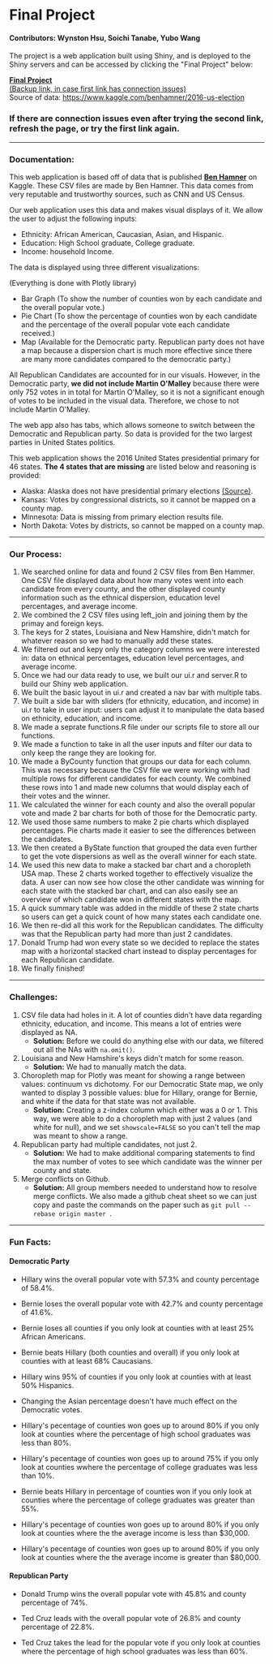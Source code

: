 # Final Project

#### Contributors: Wynston Hsu, Soichi Tanabe, Yubo Wang

The project is a web application built using Shiny, and is deployed to the Shiny servers and can be accessed by clicking the "Final Project" below:  

[**Final Project**](https://soichi.shinyapps.io/primary-elections/)  
[(Backup link, in case first link has connection issues)](https://yubo-w.shinyapps.io/final-project-i-mwithher/)  
Source of data: https://www.kaggle.com/benhamner/2016-us-election
<br>

### If there are connection issues even after trying the second link, refresh the page, or try the first link again.

___

### Documentation:

This web application is based off of data that is published [**Ben Hamner**](https://www.kaggle.com/benhamner/2016-us-election) on Kaggle. These CSV files are made by Ben Hamner. This data comes from very reputable and trustworthy sources, such as CNN and US Census.
<br>

Our web application uses this data and makes visual displays of it. We allow the user to adjust the following inputs:

- Ethnicity: African American, Caucasian, Asian, and Hispanic.
- Education: High School graduate, College graduate.
- Income: household Income.

The data is displayed using three different visualizations:

(Everything is done with Plotly library) 
 
- Bar Graph (To show the number of counties won by each candidate and the overall popular vote.)
- Pie Chart (To show the percentage of counties won by each candidate and the percentage of the overall popular vote each candidate received.)
- Map (Available for the Democratic party. Republican party does not have a map because a dispersion chart is much more effective since there are many more candidates compared to the democratic party.)

All Republican Candidates are accounted for in our visuals. However, in the Democratic party, **we did not include Martin O'Malley** because there were only 752 votes in in total for Martin O'Malley, so it is not a significant enough of votes to be included in the visual data. Therefore, we chose to not include Martin O'Malley.

The web app also has tabs, which allows someone to switch between the Democratic and Republican party. So data is provided for the two largest parties in United States politics.

This web application shows the 2016 United States presidential primary for 46 states. **The 4 states that are missing** are listed below and reasoning is provided:

- Alaska: Alaska does not have presidential primary elections [(Source)](https://www.elections.alaska.gov/vi_hv_vote_pres.php).
- Kansas: Votes by congressional districts, so it cannot be mapped on a county map.
- Minnesota: Data is missing from primary election results file.
- North Dakota: Votes by districts, so cannot be mapped on a county map.

___

### Our Process:
1. We searched online for data and found 2 CSV files from Ben Hammer. One CSV file displayed data about how many votes went into each candidate from every county, and the other displayed county information such as the ethnical dispersion, education level percentages, and average income.
2. We combined the 2 CSV files using left_join and joining them by the primay and foreign keys.
3. The keys for 2 states, Louisiana and New Hamshire, didn't match for whatever reason so we had to manually add these states.
4. We filtered out and kepy only the category columns we were interested in: data on ethnical percentages, education level percentages, and average income.
5. Once we had our data ready to use, we built our ui.r and server.R to build our Shiny web application.
6. We built the basic layout in ui.r and created a nav bar with multiple tabs.
7. We built a side bar with sliders (for ethnicity, education, and income) in ui.r to take in user input: users can adjust it to manipulate the data based on ethnicity, education, and income.
8. We made a seprate functions.R file under our scripts file to store all our functions.
9. We made a function to take in all the user inputs and filter our data to only keep the range they are looking for. 
10. We made a ByCounty function that groups our data for each column. This was necessary because the CSV file we were working with had multiple rows for different candidates for each county. We combined these rows into 1 and made new columns that would display each of their votes and the winner.
11. We calculated the winner for each county and also the overall popular vote and made 2 bar charts for both of those for the Democratic party.
12. We used those same numbers to make 2 pie charts which displayed percentages. Pie charts made it easier to see the differences between the candidates.
13. We then created a ByState function that grouped the data even further to get the vote dispersions as well as the overall winner for each state.
14. We used this new data to make a stacked bar chart and a choropleth USA map. These 2 charts worked together to effectively visualize the data. A user can now see how close the other candidate was winning for each state with the stacked bar chart, and can also easily see an overview of which candidate won in different states with the map.
15. A quick summary table was added in the middle of these 2 state charts so users can get a quick count of how many states each candidate one.
16. We then re-did all this work for the Republican candidates. The difficulty was that the Republican party had more than just 2 candidates.
17. Donald Trump had won every state so we decided to replace the states map with a horizontal stacked chart instead to display percentages for each Republican candidate.
18. We finally finished!


___

### Challenges:
1. CSV file data had holes in it. A lot of counties didn't have data regarding ethnicity, education, and income. This means a lot of entries were displayed as NA.
   * **Solution:** Before we could do anything else with our data, we filtered out all the NAs with `na.omit()`.
2. Louisiana and New Hamshire's keys didn't match for some reason.
   * **Solution:** We had to manually match the data.
3. Choropleth map for Plotly was meant for showing a range between values: continuum vs dichotomy. For our Democratic State map, we only wanted to display 3 possible values: blue for Hillary, orange for Bernie, and white if the data for that state was not available. 
   * **Solution:** Creating a z-index column which either was a 0 or 1. This way, we were able to do a choropleth map with just 2 values (and white for null), and we set `showscale=FALSE` so you can't tell the map was meant to show a range.
4. Republican party had multiple candidates, not just 2.
   * **Solution:** We had to make additional comparing statements to find the max number of votes to see which candidate was the winner per county and state.
5. Merge conflicts on Github. 
   * **Solution:** All group members needed to understand how to resolve merge conflicts. We also made a github cheat sheet so we can just copy and paste the commands on the paper such as `git pull --rebase origin master `.

___

### Fun Facts:
#### Democratic Party
- Hillary wins the overall popular vote with 57.3% and county percentage of 58.4%.
- Bernie loses the overall popular vote with 42.7% and county percentage of 41.6%.

- Bernie loses all counties if you only look at counties with at least 25% African Americans.
- Bernie beats Hillary (both counties and overall) if you only look at counties with at least 68% Caucasians.
- Hillary wins 95% of counties if you only look at counties with at least 50% Hispanics.
- Changing the Asian percentage doesn't have much effect on the Democratic votes.

- Hillary's pecentage of counties won goes up to around 80% if you only look at counties where the percentage of high school graduates was less than 80%.
- Hillary's pecentage of counties won goes up to around 75% if you only look at counties wwhere the percentage of college graduates was less than 10%.
- Bernie beats Hillary in percentage of counties won if you only look at counties where the percentage of college graduates was greater than 55%.

- Hillary's pecentage of counties won goes up to around 80% if you only look at counties where the the average income is less than $30,000.
- Hillary's pecentage of counties won goes up to around 80% if you only look at counties where the the average income is greater than $80,000.

#### Republican Party
- Donald Trump wins the overall popular vote with 45.8% and county percentage of 74%.
- Ted Cruz leads with the overall popular vote of 26.8% and county percentage of 22.8%.

- Ted Cruz takes the lead for the popular vote if you only look at counties where the percentage of high school graduates was less than 60%.



